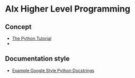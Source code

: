 # Alx Higher Level Programming

## Concept
 * [The Python Tutorial](https://docs.python.org/3.4/tutorial/index.html)
 * 

## Documentation style
* [Example Google Style Python Docstrings](https://sphinxcontrib-napoleon.readthedocs.io/en/latest/example_google.html)
